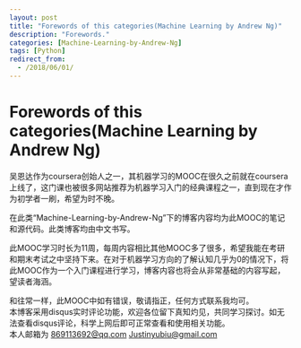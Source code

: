 ```yaml
---
layout: post
title: "Forewords of this categories(Machine Learning by Andrew Ng)"
description: "Forewords."
categories: [Machine-Learning-by-Andrew-Ng]
tags: [Python]
redirect_from:
  - /2018/06/01/
---
```

# Forewords of this categories(Machine Learning by Andrew Ng)

  吴恩达作为coursera创始人之一，其机器学习的MOOC在很久之前就在coursera上线了，这门课也被很多网站推荐为机器学习入门的经典课程之一，直到现在才作为初学者一刷，希望为时不晚。  
  
  在此类“Machine-Learning-by-Andrew-Ng”下的博客内容均为此MOOC的笔记和源代码。此类博客均由中文书写。  
  
  此MOOC学习时长为11周，每周内容相比其他MOOC多了很多，希望我能在考研和期末考试之中坚持下来。在对于机器学习方向的了解认知几乎为0的情况下，将此MOOC作为一个入门课程进行学习，博客内容也将会从非常基础的内容写起，望读者海涵。  
  
  和往常一样，此MOOC中如有错误，敬请指正，任何方式联系我均可。  
  本博客采用disqus实时评论功能，欢迎各位留下真知灼见，共同学习探讨。如无法查看disqus评论，科学上网后即可正常查看和使用相关功能。  
  本人邮箱为 869113692@qq.com   Justinyubiu@gmail.com
